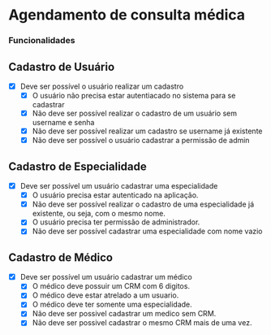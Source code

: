 # Agendamento de consulta médica

### **Funcionalidades**

## **Cadastro de Usuário**

- [x] Deve ser possível o usuário realizar um cadastro
  - [x] O usuário não precisa estar autentiacado no sistema para se cadastrar
  - [x] Não deve ser possível realizar o cadastro de um usuário sem username e senha
  - [x] Não deve ser possível realizar um cadastro se username já existente
  - [x] Não deve ser possível o usuário cadastrar a permissão de admin

## **Cadastro de Especialidade**

- [x] Deve ser possível um usuário cadastrar uma especialidade
  - [x] O usuário precisa estar autenticado na aplicação.
  - [x] Não deve ser possível realizar o cadastro de uma especialidade já existente, ou seja, com o mesmo nome.
  - [x] O usuário precisa ter permissão de administrador.
  - [x] Não deve ser possível cadastrar uma especialidade com nome vazio

## **Cadastro de Médico**

- [x] Deve ser possível um usuário cadastrar um médico
  - [x] O médico deve possuir um CRM com 6 digitos.
  - [x] O médico deve estar atrelado a um usuario.
  - [x] O médico deve ter somente uma especialidade.
  - [x] Não deve ser possivel cadastrar um medico sem CRM.
  - [x] Não deve ser possivel cadastrar o mesmo CRM mais de uma vez.
